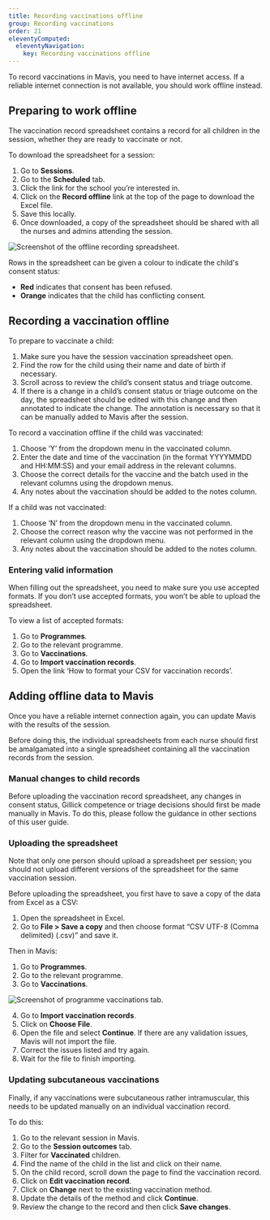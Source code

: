 ```yaml
---
title: Recording vaccinations offline
group: Recording vaccinations
order: 21
eleventyComputed:
  eleventyNavigation:
    key: Recording vaccinations offline
---
```


To record vaccinations in Mavis, you need to have internet access. If a reliable internet connection is not available, you should work offline instead.

## Preparing to work offline

The vaccination record spreadsheet contains a record for all children in the session, whether they are ready to vaccinate or not.

To download the spreadsheet for a session:

1. Go to **Sessions**.
2. Go to the **Scheduled** tab.
3. Click the link for the school you’re interested in.
4. Click on the **Record offline** link at the top of the page to download the Excel file.
5. Save this locally.
6. Once downloaded, a copy of the spreadsheet should be shared with all the nurses and admins attending the session.

![Screenshot of the offline recording spreadsheet.](/assets/images/offline-spreadsheet.png)

Rows in the spreadsheet can be given a colour to indicate the child's consent status:

- **Red** indicates that consent has been refused.
- **Orange** indicates that the child has conflicting consent.

## Recording a vaccination offline

To prepare to vaccinate a child:

1. Make sure you have the session vaccination spreadsheet open.
2. Find the row for the child using their name and date of birth if necessary.
3. Scroll across to review the child’s consent status and triage outcome.
4. If there is a change in a child’s consent status or triage outcome on the day, the spreadsheet should be edited with this change and then annotated to indicate the change. The annotation is necessary so that it can be manually added to Mavis after the session.

To record a vaccination offline if the child was vaccinated:

1. Choose ‘Y’ from the dropdown menu in the vaccinated column.
2. Enter the date and time of the vaccination (in the format YYYYMMDD and HH:MM:SS) and your email address in the relevant columns.
3. Choose the correct details for the vaccine and the batch used in the relevant columns using the dropdown menus.
4. Any notes about the vaccination should be added to the notes column.

If a child was not vaccinated:

1. Choose ‘N’ from the dropdown menu in the vaccinated column.
2. Choose the correct reason why the vaccine was not performed in the relevant column using the dropdown menu.
3. Any notes about the vaccination should be added to the notes column.

### Entering valid information

When filling out the spreadsheet, you need to make sure you use accepted formats. If you don’t use accepted formats, you won’t be able to upload the spreadsheet.

To view a list of accepted formats:

1. Go to **Programmes**.
2. Go to the relevant programme.
3. Go to **Vaccinations**.
4. Go to **Import vaccination records**.
5. Open the link ‘How to format your CSV for vaccination records’.

## Adding offline data to Mavis

Once you have a reliable internet connection again, you can update Mavis with the results of the session.

Before doing this, the individual spreadsheets from each nurse should first be amalgamated into a single spreadsheet containing all the vaccination records from the session.

### Manual changes to child records

Before uploading the vaccination record spreadsheet, any changes in consent status, Gillick competence or triage decisions should first be made manually in Mavis. To do this, please follow the guidance in other sections of this user guide.

### Uploading the spreadsheet

Note that only one person should upload a spreadsheet per session; you should not upload different versions of the spreadsheet for the same vaccination session.

Before uploading the spreadsheet, you first have to save a copy of the data from Excel as a CSV:

1. Open the spreadsheet in Excel.
2. Go to **File > Save a copy** and then choose format “CSV UTF-8 (Comma delimited) (.csv)” and save it.

Then in Mavis:

1. Go to **Programmes**.
2. Go to the relevant programme.
3. Go to **Vaccinations**.

![Screenshot of programme vaccinations tab.](/assets/images/programme-vaccinations.png)

4. Go to **Import vaccination records**.
5. Click on **Choose File**.
6. Open the file and select **Continue**. If there are any validation issues, Mavis will not import the file.
7. Correct the issues listed and try again.
8. Wait for the file to finish importing.

### Updating subcutaneous vaccinations

Finally, if any vaccinations were subcutaneous rather intramuscular, this needs to be updated manually on an individual vaccination record.

To do this:

1. Go to the relevant session in Mavis.
2. Go to the **Session outcomes** tab.
3. Filter for **Vaccinated** children.
4. Find the name of the child in the list and click on their name.
5. On the child record, scroll down the page to find the vaccination record.
6. Click on **Edit vaccination record**.
7. Click on **Change** next to the existing vaccination method.
8. Update the details of the method and click **Continue**.
9. Review the change to the record and then click **Save changes**.
